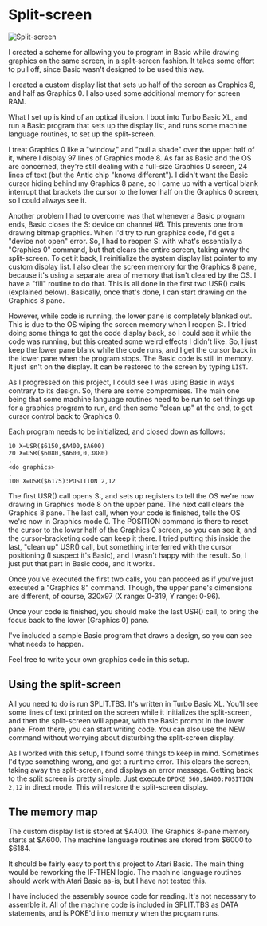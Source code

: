 # Split-screen

![Split-screen](https://github.com/user-attachments/assets/5e114a2b-a370-4984-a9eb-1425910caa60)


I created a scheme for allowing you to program in Basic while drawing graphics on the same screen, in a split-screen fashion.
It takes some effort to pull off, since Basic wasn't designed to be used this way.

I created a custom display list that sets up half of the screen as Graphics 8, and half as Graphics 0. I also used some
additional memory for screen RAM.

What I set up is kind of an optical illusion. I boot into Turbo Basic XL, and run a Basic program that sets up the
display list, and runs some machine language routines, to set up the split-screen.

I treat Graphics 0 like a "window," and "pull a shade" over the upper half of it, where I display 97 lines of Graphics mode
8. As far as Basic and the OS are concerned, they're still dealing with a full-size Graphics 0 screen, 24 lines of text
(but the Antic chip "knows different"). I didn't want the Basic cursor hiding behind my Graphics 8 pane, so I came up with a
vertical blank interrupt that brackets the cursor to the lower half on the Graphics 0 screen, so I could always see it.

Another problem I had to overcome was that whenever a Basic program ends, Basic closes the S: device on channel #6. This
prevents one from drawing bitmap graphics. When I'd try to run graphics code, I'd get a "device not open" error. So,
I had to reopen S: with what's essentially a "Graphics 0" command, but that clears the entire screen, taking away the
split-screen. To get it back, I reinitialize the system display list pointer to my custom display list. I also clear the
screen memory for the Graphics 8 pane, because it's using a separate area of memory that isn't cleared by the OS. I have
a "fill" routine to do that. This is all done in the first two USR() calls (explained below). Basically, once that's done, I
can start drawing on the Graphics 8 pane.

However, while code is running, the lower pane is completely blanked out. This is due to the OS wiping the screen memory
when I reopen S:. I tried doing some things to get the code display back, so I could see it while the code was running,
but this created some weird effects I didn't like. So, I just keep the lower pane blank while the code runs, and I get the
cursor back in the lower pane when the program stops. The Basic code is still in memory. It just isn't on the display.
It can be restored to the screen by typing `LIST`.

As I progressed on this project, I could see I was using Basic in ways contrary to its design. So, there are some compromises.
The main one being that some machine language routines need to be run to set things up for a graphics program to run, and then
some "clean up" at the end, to get cursor control back to Graphics 0.

Each program needs to be initialized, and closed down as follows:
```
10 X=USR($6150,$A400,$A600)
20 X=USR($6080,$A600,0,3880)
.
<do graphics>
.
100 X=USR($6175):POSITION 2,12
```
The first USR() call opens S:, and sets up registers to tell the OS we're now drawing in Graphics mode 8 on the upper pane.
The next call clears the Graphics 8 pane. The last call, when your code is finished, tells the OS we're now in Graphics mode
0. The POSITION command is there to reset the cursor to the lower half of the Graphics 0 screen, so you can see it, and the
cursor-bracketing code can keep it there. I tried putting this inside the last, "clean up" USR() call, but something
interferred with the cursor positioning (I suspect it's Basic), and I wasn't happy with the result. So, I just put that part
in Basic code, and it works.

Once you've executed the first two calls, you can proceed as if you've just executed a "Graphics 8" command. Though, the
upper pane's dimensions are different, of course, 320x97 (X range: 0-319, Y range: 0-96).

Once your code is finished, you should make the last USR() call, to bring the focus back to the lower (Graphics 0) pane.

I've included a sample Basic program that draws a design, so you can see what needs to happen.

Feel free to write your own graphics code in this setup.

## Using the split-screen

All you need to do is run SPLIT.TBS. It's written in Turbo Basic XL. You'll see some lines of text printed on the screen
while it initializes the split-screen, and then the split-screen will appear, with the Basic prompt in the lower pane.
From there, you can start writing code. You can also use the NEW command without worrying about disturbing the split-screen
display.

As I worked with this setup, I found some things to keep in mind. Sometimes I'd type something wrong, and get a runtime
error. This clears the screen, taking away the split-screen, and displays an error message. Getting back to the split
screen is pretty simple. Just execute `DPOKE 560,$A400:POSITION 2,12` in direct mode. This will restore the split-screen
display.

## The memory map

The custom display list is stored at $A400. The Graphics 8-pane memory starts at $A600. The machine language routines are
stored from $6000 to $6184.

It should be fairly easy to port this project to Atari Basic. The main thing would be reworking the IF-THEN logic. The
machine language routines should work with Atari Basic as-is, but I have not tested this.

I have included the assembly source code for reading. It's not necessary to assemble it. All of the machine code is
included in SPLIT.TBS as DATA statements, and is POKE'd into memory when the program runs.
